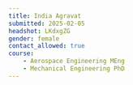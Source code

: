 ```yaml
---
title: India Agravat
submitted: 2025-02-05
headshot: LKdxgZG
gender: female
contact_allowed: true 
course: 
    - Aerospace Engineering MEng 
    - Mechanical Engineering PhD
--- 
```

